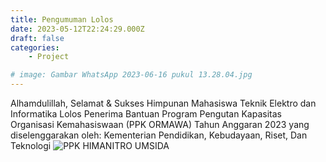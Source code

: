 ```yaml
---
title: Pengumuman Lolos
date: 2023-05-12T22:24:29.000Z
draft: false
categories:
    - Project

# image: Gambar WhatsApp 2023-06-16 pukul 13.28.04.jpg
---
```


Alhamdulillah, Selamat & Sukses
Himpunan Mahasiswa Teknik Elektro dan Informatika Lolos Penerima Bantuan Program Pengutan Kapasitas Organisasi Kemahasiswaan (PPK ORMAWA) Tahun Anggaran 2023 yang diselenggarakan oleh: Kementerian Pendidikan, Kebudayaan, Riset, Dan Teknologi
![PPK HIMANITRO UMSIDA](</Gambar WhatsApp 2023-06-16 pukul 13.28.04.jpg>)
